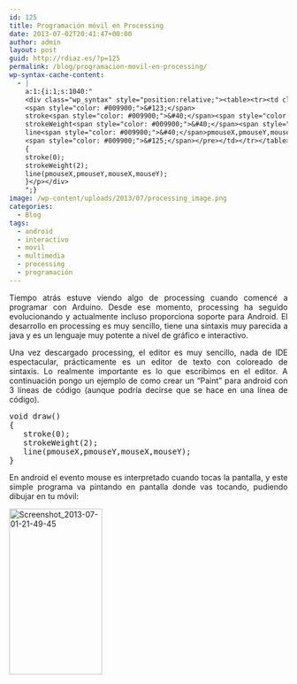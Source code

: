```yaml
---
id: 125
title: Programación móvil en Processing
date: 2013-07-02T20:41:47+00:00
author: admin
layout: post
guid: http://rdiaz.es/?p=125
permalink: /blog/programacion-movil-en-processing/
wp-syntax-cache-content:
  - |
    a:1:{i:1;s:1040:"
    <div class="wp_syntax" style="position:relative;"><table><tr><td class="code"><pre class="java" style="font-family:monospace;"><span style="color: #000066; font-weight: bold;">void</span> draw<span style="color: #009900;">&#40;</span><span style="color: #009900;">&#41;</span>
    <span style="color: #009900;">&#123;</span>
    stroke<span style="color: #009900;">&#40;</span><span style="color: #cc66cc;">0</span><span style="color: #009900;">&#41;</span><span style="color: #339933;">;</span>
    strokeWeight<span style="color: #009900;">&#40;</span><span style="color: #cc66cc;">2</span><span style="color: #009900;">&#41;</span><span style="color: #339933;">;</span>
    line<span style="color: #009900;">&#40;</span>pmouseX,pmouseY,mouseX,mouseY<span style="color: #009900;">&#41;</span><span style="color: #339933;">;</span>
    <span style="color: #009900;">&#125;</span></pre></td></tr></table><p class="theCode" style="display:none;">void draw()
    {
    stroke(0);
    strokeWeight(2);
    line(pmouseX,pmouseY,mouseX,mouseY);
    }</p></div>
    ";}
image: /wp-content/uploads/2013/07/processing_image.png
categories:
  - Blog
tags:
  - android
  - interactivo
  - movil
  - multimedia
  - processing
  - programación
---
```

<p style="text-align: justify;">
  Tiempo atrás estuve viendo algo de processing cuando comencé a programar con Arduino. Desde ese momento, processing ha seguido evolucionando y actualmente incluso proporciona soporte para Android. El desarrollo en processing es muy sencillo, tiene una sintaxis muy parecida a java y es un lenguaje muy potente a nivel de gráfico e interactivo.
</p>

<p style="text-align: justify;">
  Una vez descargado processing, el editor es muy sencillo, nada de IDE espectacular, prácticamente es un editor de texto con coloreado de sintaxis. Lo realmente importante es lo que escribimos en el editor. A continuación pongo un ejemplo de como crear un &#8220;Paint&#8221; para android con 3 líneas de código (aunque podría decirse que se hace en una línea de código).
</p>

<pre lang="java">void draw()
{
   stroke(0);
   strokeWeight(2);
   line(pmouseX,pmouseY,mouseX,mouseY);
}</pre>

<p style="text-align: justify;">
  En android el evento mouse es interpretado cuando tocas la pantalla, y este simple programa va pintando en pantalla donde vas tocando, pudiendo dibujar en tu móvil:
</p>

<p style="text-align: justify;">
  <a href="https://i1.wp.com/rdiaz.es/wp-content/uploads/2013/07/Screenshot_2013-07-01-21-49-45.png"><img class="aligncenter size-medium wp-image-131" alt="Screenshot_2013-07-01-21-49-45" src="https://i1.wp.com/rdiaz.es/wp-content/uploads/2013/07/Screenshot_2013-07-01-21-49-45.png?resize=168%2C300" width="168" height="300" srcset="https://i1.wp.com/rdiaz.es/wp-content/uploads/2013/07/Screenshot_2013-07-01-21-49-45.png?resize=168%2C300 168w, https://i1.wp.com/rdiaz.es/wp-content/uploads/2013/07/Screenshot_2013-07-01-21-49-45.png?resize=576%2C1024 576w, https://i1.wp.com/rdiaz.es/wp-content/uploads/2013/07/Screenshot_2013-07-01-21-49-45.png?w=720 720w" sizes="(max-width: 168px) 100vw, 168px" data-recalc-dims="1" /></a>
</p>